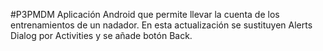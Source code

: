 #P3PMDM
Aplicación Android que permite llevar la cuenta de los entrenamientos de un nadador.
En esta actualización se sustituyen Alerts Dialog por Activities y se añade botón Back.
